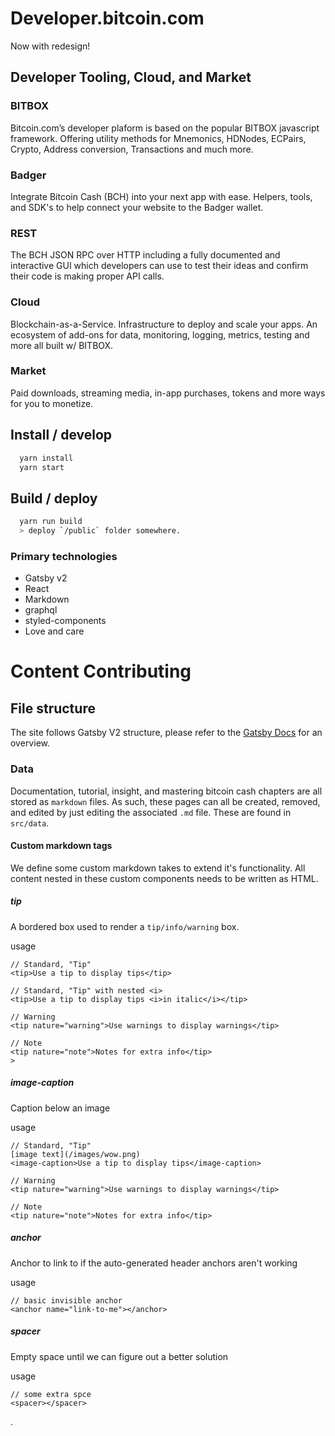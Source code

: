 # Developer.bitcoin.com

Now with redesign!

## Developer Tooling, Cloud, and Market

### BITBOX

Bitcoin.com’s developer plaform is based on the popular BITBOX javascript framework. Offering utility methods for Mnemonics, HDNodes, ECPairs, Crypto, Address conversion, Transactions and much more.

### Badger

Integrate Bitcoin Cash (BCH) into your next app with ease. Helpers, tools, and SDK's to help connect your website to the Badger wallet.

### REST

The BCH JSON RPC over HTTP including a fully documented and interactive GUI which developers can use to test their ideas and confirm their code is making proper API calls.

### Cloud

Blockchain-as-a-Service. Infrastructure to deploy and scale your apps. An ecosystem of add-ons for data, monitoring, logging, metrics, testing and more all built w/ BITBOX.

### Market

Paid downloads, streaming media, in-app purchases, tokens and more ways for you to monetize.

## Install / develop

```sh
  yarn install
  yarn start
```

## Build / deploy

```sh
  yarn run build
  > deploy `/public` folder somewhere.
```

### Primary technologies

- Gatsby v2
- React
- Markdown
- graphql
- styled-components
- Love and care

# Content Contributing

## File structure

The site follows Gatsby V2 structure, please refer to the [Gatsby Docs](https://next.gatsbyjs.org/) for an overview.

### Data

Documentation, tutorial, insight, and mastering bitcoin cash chapters are all stored as `markdown` files. As such, these pages can all be created, removed, and edited by just editing the associated `.md` file.
These are found in `src/data`.

#### Custom markdown tags

We define some custom markdown takes to extend it's functionality.
All content nested in these custom components needs to be written as HTML.

##### tip

A bordered box used to render a `tip/info/warning` box.

usage

```
// Standard, "Tip"
<tip>Use a tip to display tips</tip>

// Standard, "Tip" with nested <i>
<tip>Use a tip to display tips <i>in italic</i></tip>

// Warning
<tip nature="warning">Use warnings to display warnings</tip>

// Note
<tip nature="note">Notes for extra info</tip>
>
```

##### image-caption

Caption below an image

usage

```
// Standard, "Tip"
[image text](/images/wow.png)
<image-caption>Use a tip to display tips</image-caption>

// Warning
<tip nature="warning">Use warnings to display warnings</tip>

// Note
<tip nature="note">Notes for extra info</tip>
```

##### anchor

Anchor to link to if the auto-generated header anchors aren't working

usage

```
// basic invisible anchor
<anchor name="link-to-me"></anchor>
```

##### spacer

Empty space until we can figure out a better solution

usage

```
// some extra spce
<spacer></spacer>
```

.
